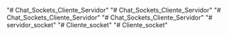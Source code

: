 "# Chat_Sockets_Cliente_Servidor" 
"# Chat_Sockets_Cliente_Servidor" 
"# Chat_Sockets_Cliente_Servidor" 
"# Chat_Sockets_Cliente_Servidor" 
"# servidor_socket" 
"# Cliente_socket" 
"# Cliente_socket" 
